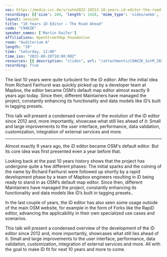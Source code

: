 ```yaml
---
voc: https://media.ccc.de/v/sotm2022-18513-10-years-id-editor-the-road-ahead
recordings: [{'size': 104, 'length': 1428, 'mime_type': 'video/webm', 'language': 'eng', 'filename': 'sotm2022-18513-eng-10_Years_iD_Editor_-_The_Road_Ahead_webm-hd.webm', 'state': 'new', 'folder': 'webm-hd', 'high_quality': True, 'width': 1920, 'height': 1080, 'updated_at': '2022-09-19T11:40:06.436+02:00', 'recording_url': 'https://cdn.media.ccc.de/events/sotm/2022/webm-hd/sotm2022-18513-eng-10_Years_iD_Editor_-_The_Road_Ahead_webm-hd.webm', 'url': 'https://api.media.ccc.de/public/recordings/61814', 'event_url': 'https://api.media.ccc.de/public/events/d1b51263-8029-50b1-89fe-435d608e4068', 'conference_url': 'https://api.media.ccc.de/public/conferences/sotm2022'}, {'size': 50, 'length': 1428, 'mime_type': 'video/webm', 'language': 'eng', 'filename': 'sotm2022-18513-eng-10_Years_iD_Editor_-_The_Road_Ahead_webm-sd.webm', 'state': 'new', 'folder': 'webm-sd', 'high_quality': False, 'width': 720, 'height': 576, 'updated_at': '2022-09-19T11:20:04.532+02:00', 'recording_url': 'https://cdn.media.ccc.de/events/sotm/2022/webm-sd/sotm2022-18513-eng-10_Years_iD_Editor_-_The_Road_Ahead_webm-sd.webm', 'url': 'https://api.media.ccc.de/public/recordings/61808', 'event_url': 'https://api.media.ccc.de/public/events/d1b51263-8029-50b1-89fe-435d608e4068', 'conference_url': 'https://api.media.ccc.de/public/conferences/sotm2022'}, {'size': 21, 'length': 1428, 'mime_type': 'audio/mpeg', 'language': 'eng', 'filename': 'sotm2022-18513-eng-10_Years_iD_Editor_-_The_Road_Ahead_mp3.mp3', 'state': 'new', 'folder': 'mp3', 'high_quality': False, 'width': 0, 'height': 0, 'updated_at': '2022-09-19T11:06:03.357+02:00', 'recording_url': 'https://cdn.media.ccc.de/events/sotm/2022/mp3/sotm2022-18513-eng-10_Years_iD_Editor_-_The_Road_Ahead_mp3.mp3', 'url': 'https://api.media.ccc.de/public/recordings/61802', 'event_url': 'https://api.media.ccc.de/public/events/d1b51263-8029-50b1-89fe-435d608e4068', 'conference_url': 'https://api.media.ccc.de/public/conferences/sotm2022'}, {'size': 33, 'length': 1428, 'mime_type': 'video/mp4', 'language': 'eng', 'filename': 'sotm2022-18513-eng-10_Years_iD_Editor_-_The_Road_Ahead_sd.mp4', 'state': 'new', 'folder': 'h264-sd', 'high_quality': False, 'width': 720, 'height': 576, 'updated_at': '2022-09-19T11:05:04.094+02:00', 'recording_url': 'https://cdn.media.ccc.de/events/sotm/2022/h264-sd/sotm2022-18513-eng-10_Years_iD_Editor_-_The_Road_Ahead_sd.mp4', 'url': 'https://api.media.ccc.de/public/recordings/61801', 'event_url': 'https://api.media.ccc.de/public/events/d1b51263-8029-50b1-89fe-435d608e4068', 'conference_url': 'https://api.media.ccc.de/public/conferences/sotm2022'}, {'size': 66, 'length': 1428, 'mime_type': 'video/mp4', 'language': 'eng', 'filename': 'sotm2022-18513-eng-10_Years_iD_Editor_-_The_Road_Ahead_hd.mp4', 'state': 'new', 'folder': 'h264-hd', 'high_quality': True, 'width': 1920, 'height': 1080, 'updated_at': '2022-09-19T10:58:10.227+02:00', 'recording_url': 'https://cdn.media.ccc.de/events/sotm/2022/h264-hd/sotm2022-18513-eng-10_Years_iD_Editor_-_The_Road_Ahead_hd.mp4', 'url': 'https://api.media.ccc.de/public/recordings/61795', 'event_url': 'https://api.media.ccc.de/public/events/d1b51263-8029-50b1-89fe-435d608e4068', 'conference_url': 'https://api.media.ccc.de/public/conferences/sotm2022'}]
layout: session
title: "10 Years iD Editor – The Road Ahead"
code: "C9AKZK"
speaker_names: ['Martin Raifer']
affiliations: OpenStreetMap Foundation
room: "Auditorium A"
length: "20"
time: "Saturday, 12:00"
time_iso: "2022-08-20T10:00:00Z"
resources: [{ description: "slides", url: "/attachments/C9AKZK_SotM_2022__10_Years_iD_Editor_OsLpL6t.pdf" }]
recording: True
---
```


The last 10 years were quite turbulent for the iD editor: After the initial idea from Richard Fairhurst was quickly picked up by a developer team at Mapbox, the editor became OSM’s default map editor almost exactly 9 years ago today. Since then, different Maintainers have managed the project, constantly enhancing its functionality and data models like iD’s built in tagging presets.

This talk will present a condensed overview of the evolution of the iD editor since 2012 and, more importantly, showcase what still lies ahead of it: Small and large improvements to the user interface, performance, data validation, customization, integration of external services and more.

<hr>

Almost exactly 9 years ago, the iD editor became OSM's default editor. But its core idea was first presented even a year before that.

Looking back at the past 10 years history shows that the project has undergone quite a few different phases: The initial sparks and the coining of the name by Richard Fairhurst were followed up shortly by a rapid development phase by a team of Mapbox engineers resulting in iD being ready to stand in as OSM’s default map editor. Since then, different Maintainers have managed the project, constantly enhancing its functionality and data models like iD’s built in tagging presets..

In the last couple of years, the iD editor has also seen some usage outside of the main OSM website, for example in the form of Forks like the RapiD editor, advancing the applicability in their own specialized use cases and scenarios.

This talk will present a condensed overview of the development of the iD editor since 2012 and, more importantly, showcases what still lies ahead of it: Small and large improvements to the user interface, performance, data validation, customization, integration of external services and more. All with the goal to make iD fit for next 10 years and more to come.

